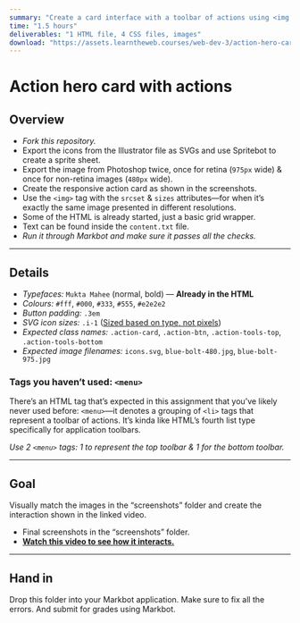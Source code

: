 ```yaml
---
summary: "Create a card interface with a toolbar of actions using <img srcset> and SVG icons."
time: "1.5 hours"
deliverables: "1 HTML file, 4 CSS files, images"
download: "https://assets.learntheweb.courses/web-dev-3/action-hero-card-with-actions-download.zip"
---
```


# Action hero card with actions

## Overview

- _Fork this repository._
- Export the icons from the Illustrator file as SVGs and use Spritebot to create a sprite sheet.
- Export the image from Photoshop twice, once for retina (`975px` wide) & once for non-retina images (`480px` wide).
- Create the responsive action card as shown in the screenshots.
- Use the `<img>` tag with the `srcset` & `sizes` attributes—for when it’s exactly the same image presented in different resolutions.
- Some of the HTML is already started, just a basic grid wrapper.
- Text can be found inside the `content.txt` file.
- _Run it through Markbot and make sure it passes all the checks._

---

## Details

- _Typefaces:_ `Mukta Mahee` (normal, bold) — **Already in the HTML**
- _Colours:_ `#fff`, `#000`, `#333`, `#555`, `#e2e2e2`
- _Button padding:_ `.3em`
- _SVG icon sizes:_ `.i-1` ([Sized based on type, not pixels](https://learntheweb.courses/topics/typografier-cheat-sheet/#icons))
- _Expected class names:_ `.action-card`, `.action-btn`, `.action-tools-top`, `.action-tools-bottom`
- _Expected image filenames:_ `icons.svg`, `blue-bolt-480.jpg`, `blue-bolt-975.jpg`

### Tags you haven’t used: `<menu>`

There’s an HTML tag that’s expected in this assignment that you’ve likely never used before: `<menu>`—it denotes a grouping of `<li>` tags that represent a toolbar of actions. It’s kinda like HTML’s fourth list type specifically for application toolbars.

_Use 2 `<menu>` tags: 1 to represent the top toolbar & 1 for the bottom toolbar._

---

## Goal

Visually match the images in the “screenshots” folder and create the interaction shown in the linked video.

- Final screenshots in the “screenshots” folder.
- [**Watch this video to see how it interacts.**](https://videos.learntheweb.courses/playlists/web-dev-3/action-hero-card-with-actions.mp4)

---

## Hand in

Drop this folder into your Markbot application. Make sure to fix all the errors. And submit for grades using Markbot.
